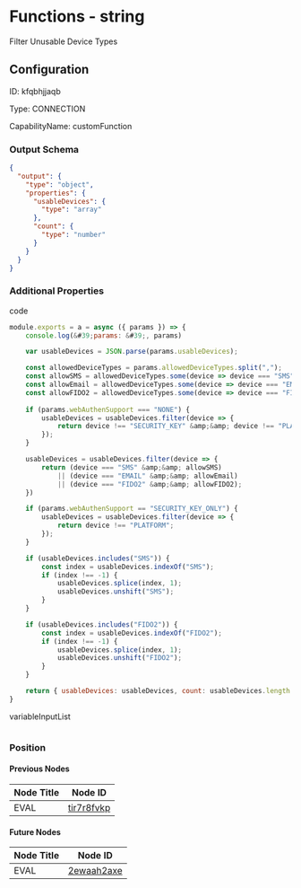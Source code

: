 # Functions - string 
Filter Unusable Device Types
## Configuration
ID:  kfqbhjjaqb

Type: CONNECTION 

CapabilityName: customFunction





### Output Schema
``` json 
{
  "output": {
    "type": "object",
    "properties": {
      "usableDevices": {
        "type": "array"
      },
      "count": {
        "type": "number"
      }
    }
  }
} 
```

### Additional Properties
code
```js 
module.exports = a = async ({ params }) => {
    console.log(&#39;params: &#39;, params)

    var usableDevices = JSON.parse(params.usableDevices);

    const allowedDeviceTypes = params.allowedDeviceTypes.split(",");
    const allowSMS = allowedDeviceTypes.some(device => device === "SMS");
    const allowEmail = allowedDeviceTypes.some(device => device === "EMAIL");
    const allowFIDO2 = allowedDeviceTypes.some(device => device === "FIDO2");
    
    if (params.webAuthenSupport === "NONE") {
        usableDevices = usableDevices.filter(device => {
            return device !== "SECURITY_KEY" &amp;&amp; device !== "PLATFORM" &amp;&amp; device !== "FIDO2";
        });
    }

    usableDevices = usableDevices.filter(device => {
        return (device === "SMS" &amp;&amp; allowSMS) 
            || (device === "EMAIL" &amp;&amp; allowEmail) 
            || (device === "FIDO2" &amp;&amp; allowFIDO2);
    })

    if (params.webAuthenSupport == "SECURITY_KEY_ONLY") {
        usableDevices = usableDevices.filter(device => {
            return device !== "PLATFORM";
        });
    }

    if (usableDevices.includes("SMS")) {
        const index = usableDevices.indexOf("SMS");
        if (index !== -1) {
            usableDevices.splice(index, 1);
            usableDevices.unshift("SMS");
        }
    }

    if (usableDevices.includes("FIDO2")) {
        const index = usableDevices.indexOf("FIDO2");
        if (index !== -1) {
            usableDevices.splice(index, 1);
            usableDevices.unshift("FIDO2");
        }
    }

    return { usableDevices: usableDevices, count: usableDevices.length }
}
```


variableInputList
```
```





### Position

#### Previous Nodes
| Node Title | Node ID |
| :------------- | ------------ |
| EVAL | [tir7r8fvkp](./tir7r8fvkp.md) | 
 
 #### Future Nodes
| Node Title | Node ID |
| :------------- | ------------ |
| EVAL |[2ewaah2axe](./2ewaah2axe.md) | 